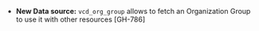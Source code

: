 * **New Data source:** `vcd_org_group` allows to fetch an Organization Group to use it with other resources [GH-786]